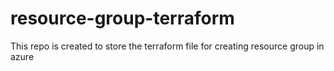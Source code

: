 # resource-group-terraform
This repo is created to store the terraform file for creating resource group in azure 
